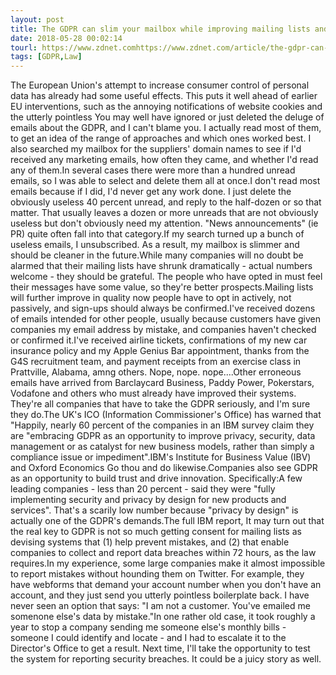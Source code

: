```yaml
---
layout: post
title: The GDPR can slim your mailbox while improving mailing lists and business processes
date: 2018-05-28 00:02:14
tourl: https://www.zdnet.comhttps://www.zdnet.com/article/the-gdpr-can-slim-your-mailbox-while-improving-mailing-lists-and-business-processes/
tags: [GDPR,Law]
---
```

The European Union's attempt to increase consumer control of personal data has already had some useful effects. This puts it well ahead of earlier EU interventions, such as the annoying notifications of website cookies and the utterly pointless You may well have ignored or just deleted the deluge of emails about the GDPR, and I can't blame you. I actually read most of them, to get an idea of the range of approaches and which ones worked best. I also searched my mailbox for the suppliers' domain names to see if I'd received any marketing emails, how often they came, and whether I'd read any of them.In several cases there were more than a hundred unread emails, so I was able to select and delete them all at once.I don't read most emails because if I did, I'd never get any work done. I just delete the obviously useless 40 percent unread, and reply to the half-dozen or so that matter. That usually leaves a dozen or more unreads that are not obviously useless but don't obviously need my attention. "News announcements" (ie PR) quite often fall into that category.If my search turned up a bunch of useless emails, I unsubscribed. As a result, my mailbox is slimmer and should be cleaner in the future.While many companies will no doubt be alarmed that their mailing lists have shrunk dramatically - actual numbers welcome - they should be grateful. The people who have opted in must feel their messages have some value, so they're better prospects.Mailing lists will further improve in quality now people have to opt in actively, not passively, and sign-ups should always be confirmed.I've received dozens of emails intended for other people, usually because customers have given companies my email address by mistake, and companies haven't checked or confirmed it.I've received airline tickets, confirmations of my new car insurance policy and my Apple Genius Bar appointment, thanks from the G4S recruitment team, and payment receipts from an exercise class in Prattville, Alabama, amng others. Nope, nope. nope....Other erroneous emails have arrived from Barclaycard Business, Paddy Power, Pokerstars, Vodafone and others who must already have improved their systems. They're all companies that have to take the GDPR seriously, and I'm sure they do.The UK's ICO (Information Commissioner's Office) has warned that "Happily, nearly 60 percent of the companies in an IBM survey claim they are "embracing GDPR as an opportunity to improve privacy, security, data management or as catalyst for new business models, rather than simply a compliance issue or impediment".IBM's Institute for Business Value (IBV) and Oxford Economics Go thou and do likewise.Companies also see GDPR as an opportunity to build trust and drive innovation. Specifically:A few leading companies - less than 20 percent - said they were "fully implementing security and privacy by design for new products and services". That's a scarily low number because "privacy by design" is actually one of the GDPR's demands.The full IBM report, It may turn out that the real key to GDPR is not so much getting consent for mailing lists as devising systems that (1) help prevent mistakes, and (2) that enable companies to collect and report data breaches within 72 hours, as the law requires.In my experience, some large companies make it almost impossible to report mistakes without hounding them on Twitter. For example, they have webforms that demand your account number when you don't have an account, and they just send you utterly pointless boilerplate back. I have never seen an option that says: "I am not a customer. You've emailed me somenone else's data by mistake."In one rather old case, it took roughly a year to stop a company sending me someone else's monthly bills - someone I could identify and locate - and I had to escalate it to the Director's Office to get a result. Next time, I'll take the opportunity to test the system for reporting security breaches. It could be a juicy story as well.